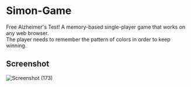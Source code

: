 # Simon-Game
Free Alzheimer's Test!
A memory-based single-player game that works on any web browser.  
The player needs to remember the pattern of colors in order to keep winning.

## Screenshot
![Screenshot (173)](https://user-images.githubusercontent.com/71843674/125126033-23bd3800-e118-11eb-85d2-82d750ea331e.png)
